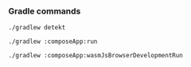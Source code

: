 ### Gradle commands

`./gradlew detekt`

`./gradlew :composeApp:run`

`./gradlew :composeApp:wasmJsBrowserDevelopmentRun`
